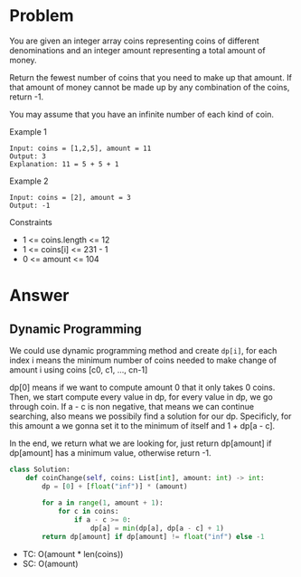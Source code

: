 # Problem
You are given an integer array coins representing coins of different denominations and an integer amount representing a total amount of money.

Return the fewest number of coins that you need to make up that amount. If that amount of money cannot be made up by any combination of the coins, return -1.

You may assume that you have an infinite number of each kind of coin.

Example 1
```
Input: coins = [1,2,5], amount = 11
Output: 3
Explanation: 11 = 5 + 5 + 1
```

Example 2
```
Input: coins = [2], amount = 3
Output: -1
```

Constraints
- 1 <= coins.length <= 12
- 1 <= coins[i] <= 231 - 1
- 0 <= amount <= 104
# Answer
## Dynamic Programming
We could use dynamic programming method and create `dp[i]`, for each index i means the minimum number of coins needed to make change of amount i using coins [c0, c1, ..., cn-1]

dp[0] means if we want to compute amount 0 that it only takes 0 coins. Then, we start compute every value in dp, for every value in dp, we go through coin. If a - c is non negative, that means we can continue searching, also means we possibily find a solution for our dp. Specificly, for this amount a we gonna set it to the minimum of itself and 1 + dp[a - c].

In the end, we return what we are looking for, just return dp[amount] if dp[amount] has a minimum value, otherwise return -1.
```python
class Solution:
    def coinChange(self, coins: List[int], amount: int) -> int:
        dp = [0] + [float("inf")] * (amount)
        
        for a in range(1, amount + 1):
            for c in coins:
                if a - c >= 0:
                    dp[a] = min(dp[a], dp[a - c] + 1)
        return dp[amount] if dp[amount] != float("inf") else -1
```
- TC: O(amount * len(coins))
- SC: O(amount)